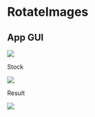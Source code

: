 # RotateImages
<h2>App GUI</h2>
<img src="https://imgur.com/O7zjCE8">
<br>
<p>Stock</p>
<img src="https://imgur.com/VOoGiGp">
<p>Result</p>
<img src="https://imgur.com/DbhNtM6">